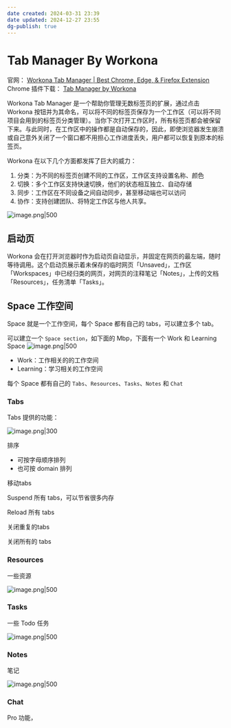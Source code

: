 ```yaml
---
date created: 2024-03-31 23:39
date updated: 2024-12-27 23:55
dg-publish: true
---
```


# Tab Manager By Workona

官网：
[Workona Tab Manager | Best Chrome, Edge, & Firefox Extension](https://workona.com/tab-manager/)
Chrome 插件下载：
[Tab Manager by Workona](https://chromewebstore.google.com/detail/tab-manager-by-workona/ailcmbgekjpnablpdkmaaccecekgdhlh?hl)

Workona Tab Manager 是一个帮助你管理无数标签页的扩展，通过点击 Workona 按钮并为其命名，可以将不同的标签页保存为一个工作区（可以将不同项目会用到的标签页分类管理）。当你下次打开工作区时，所有标签页都会被保留下来。与此同时，在工作区中的操作都是自动保存的，因此，即使浏览器发生崩溃或自己意外关闭了一个窗口都不用担心工作进度丢失，用户都可以恢复到原本的标签页。

Workona 在以下几个方面都发挥了巨大的威力：

1. 分类：为不同的标签页创建不同的工作区，工作区支持设置名称、颜色
2. 切换：多个工作区支持快速切换，他们的状态相互独立、自动存储
3. 同步：工作区在不同设备之间自动同步，甚至移动端也可以访问
4. 协作：支持创建团队、将特定工作区与他人共享。

![image.png|500](https://raw.githubusercontent.com/hacket/ObsidianOSS/master/obsidian/20240331235432.png)

## 启动页

Workona 会在打开浏览器时作为启动页自动显示，并固定在网页的最左端，随时等待调用。这个启动页展示着未保存的临时网页「Unsaved」，工作区「Workspaces」中已经归类的网页，对网页的注释笔记「Notes」，上传的文档「Resources」，任务清单「Tasks」。

## Space 工作空间

Space 就是一个工作空间，每个 Space 都有自己的 tabs，可以建立多个 tab。

可以建立一个 `Space section`，如下面的 Mbp，下面有一个 Work 和 Learning Space
![image.png|500](https://raw.githubusercontent.com/hacket/ObsidianOSS/master/obsidian/20240331234137.png)

- Work：工作相关的的工作空间
- Learning：学习相关的工作空间

每个 Space 都有自己的 `Tabs`、`Resources`、`Tasks`、`Notes` 和 `Chat`

### Tabs

Tabs 提供的功能：

![image.png|300](https://raw.githubusercontent.com/hacket/ObsidianOSS/master/obsidian/20240331235030.png)

排序

- 可按字母顺序排列
- 也可按 domain 排列

移动tabs

Suspend 所有 tabs，可以节省很多内存

Reload 所有 tabs

关闭重复的tabs

关闭所有的 tabs

### Resources

一些资源

![image.png|500](https://raw.githubusercontent.com/hacket/ObsidianOSS/master/obsidian/20240331235213.png)

### Tasks

一些 Todo 任务

![image.png|500](https://raw.githubusercontent.com/hacket/ObsidianOSS/master/obsidian/20240331235303.png)

### Notes

笔记

![image.png|500](https://raw.githubusercontent.com/hacket/ObsidianOSS/master/obsidian/20240331235242.png)

### Chat

Pro 功能，
